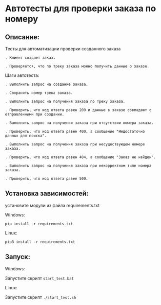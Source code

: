 # Автотесты для проверки заказа по номеру
## Описание:

Тесты для автоматизации проверки созданного заказа

    . Клиент создает заказ.
    
    . Проверяется, что по треку заказа можно получить данные о заказе.
    
Шаги автотеста:

    . Выполнить запрос на создание заказа.
    
    . Сохранить номер трека заказа.
    
    . Выполнить запрос на получения заказа по треку заказа.
    
    . Проверить, что код ответа равен 200 и данные в заказе совпадают с отправленными при создании.
    
    . Выполнить запрос на получения заказа при отсутствии номера заказа.
    
    . Проверить, что код ответа равен 400, а сообщение "Недостаточно данных для поиска".
    
    . Выполнить запрос на получения заказа при несуществующем номере заказа.
    
    . Проверить, что код ответа равен 404, а сообщение "Заказ не найден".
    
    . Выполнить запрос на получения заказа при некорректном типе номера заказа.
    
    . Проверить, что код ответа равен 500.

## Установка зависимостей:

установите модули из файла requirements.txt

Windows:

`pip install -r requirements.txt`

Linux:

`pip3 install -r requirements.txt`

## Запуск:

Windows:

Запустите скрипт `start_test.bat`

Linux:

Запустите скрипт `./start_test.sh`
